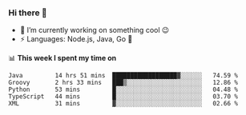 ### Hi there 👋

<!--
**nodejh/nodejh** is a ✨ _special_ ✨ repository because its `README.md` (this file) appears on your GitHub profile.

Here are some ideas to get you started:

- 🔭 I’m currently working on ...
- 🌱 I’m currently learning ...
- 👯 I’m looking to collaborate on ...
- 🤔 I’m looking for help with ...
- 💬 Ask me about ...
- 📫 How to reach me: ...
- 😄 Pronouns: ...
- ⚡ Fun fact: ...
-->

- 🔭 I’m currently working on something cool :wink:
- ⚡ Languages: Node.js, Java, Go :thought_balloon:

📊 **This week I spent my time on**

<!--START_SECTION:waka-->
```text
Java         14 hrs 51 mins  ██████████████████▓░░░░░░   74.59 % 
Groovy       2 hrs 33 mins   ███▒░░░░░░░░░░░░░░░░░░░░░   12.86 % 
Python       53 mins         █░░░░░░░░░░░░░░░░░░░░░░░░   04.48 % 
TypeScript   44 mins         █░░░░░░░░░░░░░░░░░░░░░░░░   03.70 % 
XML          31 mins         ▓░░░░░░░░░░░░░░░░░░░░░░░░   02.66 % 
```
<!--END_SECTION:waka-->


<!--
:traffic_light: **Visitors**

![visitors](https://visitor-badge.glitch.me/badge?page_id=nodejh.nodejh)
-->
